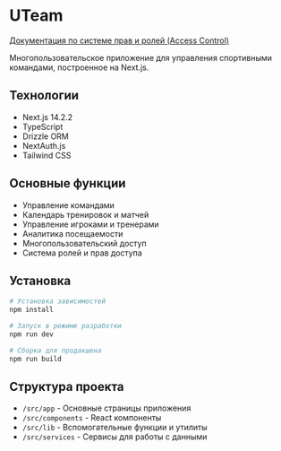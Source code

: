 # UTeam

[Документация по системе прав и ролей (Access Control)](docs/ACCESS_CONTROL.md)

Многопользовательское приложение для управления спортивными командами, построенное на Next.js.

## Технологии

- Next.js 14.2.2
- TypeScript
- Drizzle ORM
- NextAuth.js
- Tailwind CSS

## Основные функции

- Управление командами
- Календарь тренировок и матчей
- Управление игроками и тренерами
- Аналитика посещаемости
- Многопользовательский доступ
- Система ролей и прав доступа

## Установка

```bash
# Установка зависимостей
npm install

# Запуск в режиме разработки
npm run dev

# Сборка для продакшена
npm run build
```

## Структура проекта

- `/src/app` - Основные страницы приложения
- `/src/components` - React компоненты
- `/src/lib` - Вспомогательные функции и утилиты
- `/src/services` - Сервисы для работы с данными
